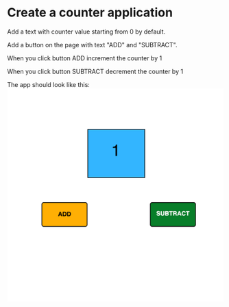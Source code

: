 # Create a counter application

Add a text with counter value starting from 0 by default.

Add a button on the page with text "ADD" and "SUBTRACT".

When you click button ADD increment the counter by 1

When you click button SUBTRACT decrement the counter by 1


The app should look like this:
![Image](https://github.com/CodeAcademyBKK2017/stateprops/raw/master/demo.png)
